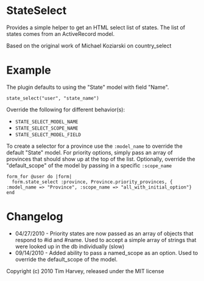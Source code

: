 StateSelect
=============

Provides a simple helper to get an HTML select list of states.  The list of states comes from an ActiveRecord model.

Based on the original work of Michael Koziarski on country_select

Example
=======

The plugin defaults to using the "State" model with field "Name".

`state_select("user", "state_name")`

Override the following for different behavior(s):

* `STATE_SELECT_MODEL_NAME`
* `STATE_SELECT_SCOPE_NAME`
* `STATE_SELECT_MODEL_FIELD`

To create a selector for a province use the `:model_name` to override the default "State" model. For priority options, simply pass an array of provinces that should show up at the top of the list. Optionally, override the "default_scope" of the model by passing in a specific `:scope_name`

    form_for @user do |form|
      form.state_select :province, Province.priority_provinces, { :model_name => "Province", :scope_name => "all_with_initial_option"}
    end

Changelog
=========

* 04/27/2010 - Priority states are now passed as an array of objects that respond to #id and #name. Used to accept a simple array of strings that were looked up in the db individually (slow)
* 09/14/2010 - Added ability to pass a named_scope as an option. Used to override the default_scope of the model.

Copyright (c) 2010 Tim Harvey, released under the MIT license
